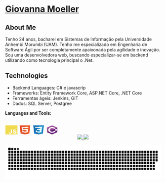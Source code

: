  # <a href="https://www.linkedin.com/in/giovannamoeller/">Giovanna Moeller</a>
 
## About Me
Tenho 24 anos, bacharel em Sistemas de Informação pela Universidade Anhembi Morumbi (UAM). Tenho me especializado em Engenharia de Software Ágil por ser completamente apaixonada pela agilidade e inovação.
<br>
Sou uma desenvolvedora web, buscando especializar-se em backend utilizando como tecnologia principal o .Net.

## Technologies
- Backend Languages: C# e javascrip
- Frameworks: Entity Framework Core, ASP.NET Core, .NET Core
- Ferramentas ágeis: Jenkins, GIT
- Dados: SQL Server, Postgree

**Languages and Tools:**  
<div style="display: inline_block"><br>
  <img align="center" alt="Rafa-Js" height="30" width="40" src="https://raw.githubusercontent.com/devicons/devicon/master/icons/javascript/javascript-plain.svg">
  <img align="center" alt="Rafa-HTML" height="30" width="40" src="https://raw.githubusercontent.com/devicons/devicon/master/icons/html5/html5-original.svg">
  <img align="center" alt="Rafa-CSS" height="30" width="40" src="https://raw.githubusercontent.com/devicons/devicon/master/icons/css3/css3-original.svg">
  <img align="center" alt="Rafa-Csharp" height="30" width="40" src="https://raw.githubusercontent.com/devicons/devicon/master/icons/csharp/csharp-original.svg">
</div>

<div align="center">
  <a href="https://github.com/mbeatrizribeiro">
  <img height="180em" src="https://github-readme-stats.vercel.app/api?username=mbeatrizribeiro&show_icons=true&theme=radical&include_all_commits=true&count_private=true"/>
  <img height="180em" src="https://github-readme-stats.vercel.app/api/top-langs/?username=mbeatrizribeiro&layout=compact&langs_count=7&theme=dracula"/>
</div>
  

  
   ![Snake animation](https://github.com/mbeatrizribeiro/mbeatrizribeiro/blob/output/github-contribution-grid-snake.svg)
  
